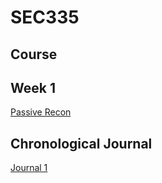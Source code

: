 # SEC335

## Course

## Week 1
[Passive Recon](https://github.com/calrose/SEC335CR/blob/main/passive-recon.md)
## Chronological Journal
[Journal 1](https://github.com/calrose/SEC335CR/blob/main/journal.md)
